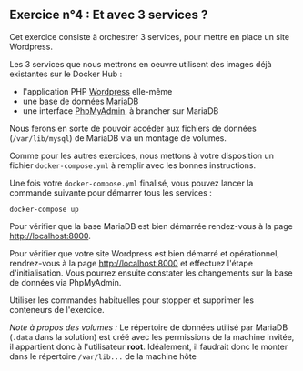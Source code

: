## Exercice n°4 : Et avec 3 services ?

Cet exercice consiste à orchestrer 3 services, pour mettre en place un site Wordpress.

Les 3 services que nous mettrons en oeuvre utilisent des images déjà existantes sur le Docker Hub :

  - l'application PHP [Wordpress](https://hub.docker.com/_/wordpress/) elle-même
  - une base de données [MariaDB](https://hub.docker.com/_/mariadb/)
  - une interface [PhpMyAdmin](https://hub.docker.com/r/phpmyadmin/phpmyadmin/), à brancher sur MariaDB

Nous ferons en sorte de pouvoir accéder aux fichiers de données (`/var/lib/mysql`) de MariaDB via un montage de volumes.

Comme pour les autres exercices, nous mettons à votre disposition un fichier `docker-compose.yml` à remplir avec les bonnes instructions.

Une fois votre `docker-compose.yml` finalisé, vous pouvez lancer la commande suivante pour démarrer tous les services :
```
docker-compose up
```

Pour vérifier que la base MariaDB est bien démarrée rendez-vous à la page [http://localhost:8000](http://localhost:8080).

Pour vérifier que votre site Wordpress est bien démarré et opérationnel, rendrez-vous à la page [http://localhost:8000](http://localhost:8000) et effectuez l'étape d'initialisation. Vous pourrez ensuite constater les changements sur la base de données via PhpMyAdmin.

Utiliser les commandes habituelles pour stopper et supprimer les conteneurs de l'exercice.

*Note à propos des volumes :* Le répertoire de données utilisé par MariaDB (`.data` dans la solution) est créé avec les permissions de la machine invitée, il appartient donc à l'utilisateur **root**.  Idéalement, il faudrait donc le monter dans le répertoire `/var/lib...` de la machine hôte
